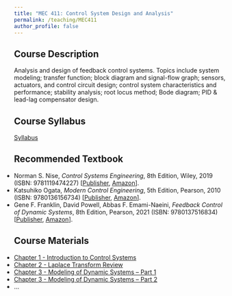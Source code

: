 ```yaml
---
title: "MEC 411: Control System Design and Analysis"
permalink: /teaching/MEC411
author_profile: false
---
```


## Course Description
Analysis and design of feedback control systems. Topics include system modeling; transfer function; block diagram and signal-flow graph; sensors, actuators, and control circuit design; control system characteristics and performance; stability analysis; root locus method; Bode diagram; PID & lead-lag compensator design.

## Course Syllabus
[Syllabus](https://aminfakhari.github.io/_pages/teaching/MEC411/MEC411_Syllabus_Fall2023.pdf)

## Recommended Textbook
<ul style="margin-left: 0; padding-left: 0; list-style-type: disc;">
    <li>
        Norman S. Nise, <i>Control Systems Engineering</i>, 8th Edition, Wiley, 2019 (ISBN: 9781119474227)
        [<a href="https://www.wiley.com/en-us/Control+Systems+Engineering%2C+8th+Edition-p-9781119474227" target="_blank"><u>Publisher</u></a>,
        <a href="https://www.amazon.com/Control-Systems-Engineering-Norman-Nise/dp/1119721407" target="_blank"><u>Amazon</u></a>].
    </li>
	<li>
        Katsuhiko Ogata, <i>Modern Control Engineering</i>, 5th Edition, Pearson, 2010 (ISBN: 9780136156734)
        [<a href="https://www.pearson.com/en-us/subject-catalog/p/modern-control-engineering/P200000003521/9780137551064" target="_blank"><u>Publisher</u></a>,
        <a href="https://www.amazon.com/Modern-Control-Engineering-Katsuhiko-Ogata/dp/0136156738" target="_blank"><u>Amazon</u></a>].
    </li>
	<li>
        Gene F. Franklin, David Powell, Abbas F. Emami-Naeini, <i>Feedback Control of Dynamic Systems</i>, 8th Edition, Pearson, 2021 (ISBN: 9780137516834)
        [<a href="https://www.pearson.com/en-us/subject-catalog/p/feedback-control-of-dynamic-systems/P200000003343/9780137516834" target="_blank"><u>Publisher</u></a>,
        <a href="https://www.amazon.com/Feedback-Control-Dynamic-Systems-Engineering/dp/0134685717" target="_blank"><u>Amazon</u></a>].
    </li>
</ul>

## Course Materials
<ul style="margin-left: 0; padding-left: 0; list-style-type: disc;">
    <li><a href="https://aminfakhari.github.io/_pages/teaching/MEC411/Chapter_1_-_Introduction_to_Control_Systems.pdf">Chapter 1 - Introduction to Control Systems</a></li>
	<li><a href="https://aminfakhari.github.io/_pages/teaching/MEC411/Chapter_2_-_Laplace_Transform_Review.pdf">Chapter 2 - Laplace Transform Review</a></li>
	<li><a href="https://aminfakhari.github.io/_pages/teaching/MEC411/Chapter_3_-_Modeling_of_Dynamic_Systems_-_Part_1.pdf">Chapter 3 - Modeling of Dynamic Systems – Part 1</a></li>
	<li><a href="https://aminfakhari.github.io/_pages/teaching/MEC411/Chapter_3_-_Modeling_of_Dynamic_Systems_-_Part_2.pdf">Chapter 3 - Modeling of Dynamic Systems – Part 2</a></li>
    <li>...</li>
</ul>